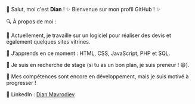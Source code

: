 👋 Salut, moi c'est **Dian** !
✨ Bienvenue sur mon profil GitHub ! ✨

🔍 À propos de moi :

🔭 Actuellement, je travaille sur un logiciel pour réaliser des devis et également quelques sites vitrines.

🌱 J’apprends en ce moment : HTML, CSS, JavaScript, PHP et SQL.

🎯 Je suis en recherche de stage (si tu as un bon plan, je suis preneur ! 😄).

💬 Mes compétences sont encore en développement, mais je suis motivé à progresser !

🔗 LinkedIn : [Dian Mavrodiev](https://www.linkedin.com/in/dian-mavrodiev/)
